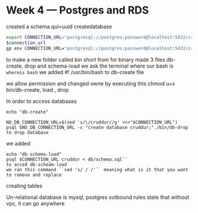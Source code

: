 # Week 4 — Postgres and RDS
created a schema.qul=uuid
createdatabase


```sh
export CONNECTION_URL="postgresql://postgres:password@localhost:5432/cruddur"
$connection_url
gp env CONNECTION_URL="postgresql://postgres:password@localhost:5432/cruddur" to save the environment
```



to make a new folder called bin short from for binary made 3 files db-create, drop and schema-load
we ask the terminal where our bash is `whereis bash`
we added #! /usr/bin/bash to db-create file

we allow permission and changed owne by executing this  chmod u+x bin/db-create, load , drop

In order to access databases
```db
echo "db-create"

NO_DB_CONNECTION_URL=$(sed 's/\/cruddur//g' <<<"$CONNECTION_URL")
psql $NO_DB_CONNECTION_URL -c "create database cruddur;"./bin/db-drop to drop database
```
we added

```db
echo "db-schema-load"
psql $CONNECTION_URL cruddur < db/schema.sql``
to acced db-scheam-load
we ran this command ``sed 's/ / /'`` meaning what is it that you want to remove and replace
```

creating tables

Un-relational database is mysql, postgres
outbound rules state that without vpc, it can go anywhere
